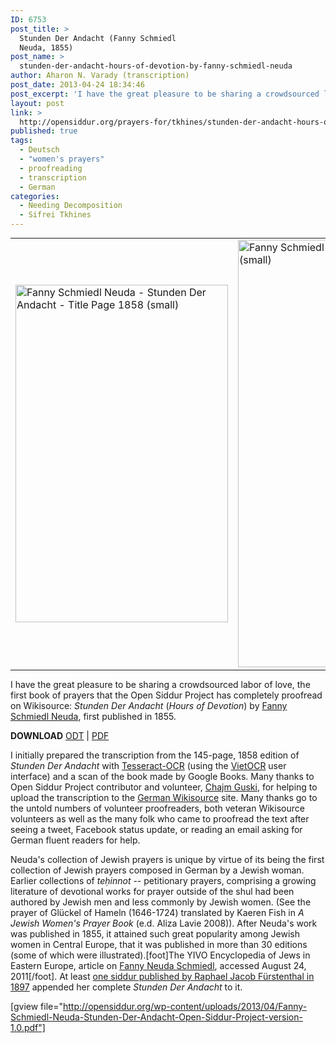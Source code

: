 ```yaml
---
ID: 6753
post_title: >
  Stunden Der Andacht (Fanny Schmiedl
  Neuda, 1855)
post_name: >
  stunden-der-andacht-hours-of-devotion-by-fanny-schmiedl-neuda
author: Aharon N. Varady (transcription)
post_date: 2013-04-24 18:34:46
post_excerpt: 'I have the great pleasure to be sharing a crowdsourced labor of love, the first book of prayers that the Open Siddur Project has completely proofread on Wikisource: <em>Stunden Der Andacht</em> (<em>Hours of Devotion</em>, 1855) by Fanny Schmiedl Neuda. I initially prepared the transcription from the 145-page, 1858 edition of <em>Stunden Der Andacht</em> with Tesseract-OCR and a scan of the book made by Google Books. Many thanks to Open Siddur Project contributor and volunteer, Chajm Guski, for helping to upload the transcription to the German Wikisource site. Many thanks go to the untold numbers of volunteer proofreaders, both veteran Wikisource volunteers as well as the many folk who came to proofread the text after seeing a tweet, facebook status update, or reading an email asking for German fluent readers for help.'
layout: post
link: >
  http://opensiddur.org/prayers-for/tkhines/stunden-der-andacht-hours-of-devotion-by-fanny-schmiedl-neuda/
published: true
tags:
  - Deutsch
  - "women's prayers"
  - proofreading
  - transcription
  - German
categories:
  - Needing Decomposition
  - Sifrei Tkhines
---
```

<table style="margin: auto;">
<tr><td><a href="http://opensiddur.org/wp-content/uploads/2013/04/Fanny-Schmiedl-Neuda-Stunden-Der-Andacht-Title-Page-1858-small.jpg"><img src="http://opensiddur.org/wp-content/uploads/2013/04/Fanny-Schmiedl-Neuda-Stunden-Der-Andacht-Title-Page-1858-small.jpg" alt="Fanny Schmiedl Neuda - Stunden Der Andacht - Title Page 1858 (small)" width="340" height="540" class="aligncenter size-full wp-image-6772" /></a></td><td>
<a href="http://opensiddur.org/wp-content/uploads/2013/04/Fanny-Schmiedl-Neuda-Stunden-Der-Andacht-Title-Page-small.png"><img src="http://opensiddur.org/wp-content/uploads/2013/04/Fanny-Schmiedl-Neuda-Stunden-Der-Andacht-Title-Page-small.png" alt="Fanny Schmiedl Neuda - Stunden Der Andacht - Title Page (small)" width="475" height="684" class="aligncenter size-full wp-image-6769" /></a>
</td></tr>
</tbody></tbody></tbody></table>

<div class="english">

I have the great pleasure to be sharing a crowdsourced labor of love, the first book of prayers that the Open Siddur Project has completely proofread on Wikisource: <em>Stunden Der Andacht</em> (<em>Hours of Devotion</em>) by <a href="http://jwa.org/encyclopedia/article/neuda-fanny">Fanny Schmiedl Neuda</a>, first published in 1855.

<strong>DOWNLOAD</strong> <a href="http://opensiddur.org/wp-content/uploads/2013/04/Fanny-Schmiedl-Neuda-Stunden-Der-Andacht-Open-Siddur-Project-version-1.0.odt">ODT</a> | <a href="http://opensiddur.org/wp-content/uploads/2013/04/Fanny-Schmiedl-Neuda-Stunden-Der-Andacht-Open-Siddur-Project-version-1.0.pdf">PDF</a>

I initially prepared the transcription from the 145-page, 1858 edition of <em>Stunden Der Andacht</em> with <a href="http://code.google.com/p/tesseract-ocr/">Tesseract-OCR</a> (using the <a href="http://sourceforge.net/projects/vietocr/">VietOCR</a> user interface) and a scan of the book made by Google Books. Many thanks to Open Siddur Project contributor and volunteer, <a href="http://www.sprachkasse.de/blog/2013/04/25/stunden-der-andacht-vollstandig/">Chajm Guski</a>, for helping to upload the transcription to the <a href="http://de.wikisource.org/wiki/Index:Neuda-Stunden_der_Andacht-1858.pdf">German Wikisource</a> site. Many thanks go to the untold numbers of volunteer proofreaders, both veteran Wikisource volunteers as well as the many folk who came to proofread the text after seeing a tweet, Facebook status update, or reading an email asking for German fluent readers for help.

Neuda's collection of Jewish prayers is unique by virtue of its being the first collection of Jewish prayers composed in German by a Jewish woman. Earlier collections of <em>teḥinnot</em> -- petitionary prayers, comprising a growing literature of devotional works for prayer outside of the shul had been authored by Jewish men and less commonly by Jewish women. (See the prayer of Glückel of Hameln (1646-1724) translated by Kaeren Fish in <em>A Jewish Women's Prayer Book</em> (e.d. Aliza Lavie 2008)). After Neuda's work was published in 1855, it attained such great popularity among Jewish women in Central Europe, that it was published in more than 30 editions (some of which were illustrated).[foot]The YIVO Encyclopedia of Jews in Eastern Europe, article on <a href="http://www.yivoencyclopedia.org/article.aspx/Neuda_Fanny_Schmiedl">Fanny Neuda Schmiedl</a>, accessed August 24, 2011[/foot]. At least <a href="http://books.google.com/books?id=EhQ-AAAAYAAJ">one siddur published by Raphael Jacob Fürstenthal in 1897</a> appended her complete <em>Stunden Der Andacht</em> to it.
</div>

[gview file="http://opensiddur.org/wp-content/uploads/2013/04/Fanny-Schmiedl-Neuda-Stunden-Der-Andacht-Open-Siddur-Project-version-1.0.pdf"]